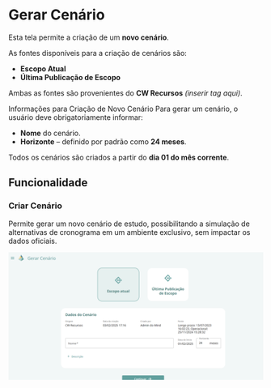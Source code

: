 # Gerar Cenário

Esta tela permite a criação de um **novo cenário**.  

As fontes disponíveis para a criação de cenários são:  
- **Escopo Atual**  
- **Última Publicação de Escopo**  

Ambas as fontes são provenientes do **CW Recursos** *(inserir tag aqui)*.  

Informações para Criação de Novo Cenário
Para gerar um cenário, o usuário deve obrigatoriamente informar:  
- **Nome** do cenário.  
- **Horizonte** – definido por padrão como **24 meses**.  

Todos os cenários são criados a partir do **dia 01 do mês corrente**.  

## Funcionalidade

### Criar Cenário
Permite gerar um novo cenário de estudo, possibilitando a simulação de alternativas de cronograma em um ambiente exclusivo, sem impactar os dados oficiais. 

![alt text](image-1.png)